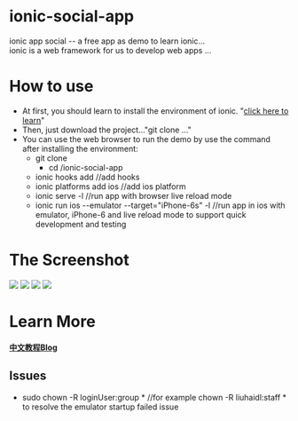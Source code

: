 # ionic-social-app

ionic app social -- a free app as demo to learn ionic...</br>
ionic is a web framework for us to develop web apps ...</br>

# How to use
* At first, you should learn to install the environment of ionic. "<a href="http://ionic.io/">click here to learn</a>"
* Then, just download the project..."git clone ..."
* You can use the web browser to run the demo by use the command after installing the environment:
  * git clone 
	* cd /ionic-social-app
  * ionic hooks add //add hooks
  * ionic platforms add ios //add ios platform
  * ionic serve -l //run app with browser live reload mode
  * ionic run ios --emulator --target="iPhone-6s" -l //run app in ios with emulator, iPhone-6 and live reload mode to support quick development and testing 
	
# The Screenshot

<img src="resources/demo0.png">
<img src="resources/demo1.png">
<img src="resources/demo2.png">
<img src="resources/demo3.png">

# Learn More

<a href="http://www.cnblogs.com/Lxiaolong/p/5399008.html">**中文教程Blog**</a>

## Issues
 - sudo chown -R loginUser:group * //for example chown -R liuhaidl:staff * to resolve the emulator startup failed issue
